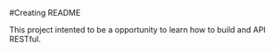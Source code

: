 #Creating README

This project intented to be a opportunity to learn how to build and API RESTful. 
